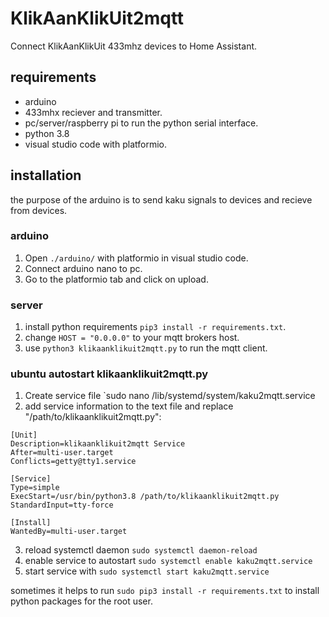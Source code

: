# KlikAanKlikUit2mqtt
Connect KlikAanKlikUit 433mhz devices to Home Assistant.

## requirements
- arduino
- 433mhx reciever and transmitter.
- pc/server/raspberry pi to run the python serial interface.
- python 3.8
- visual studio code with platformio.

## installation
the purpose of the arduino is to send kaku signals to devices and recieve from devices.

### arduino
1. Open `./arduino/` with platformio in visual studio code.
2. Connect arduino nano to pc.
3. Go to the platformio tab and click on upload.

### server
1. install python requirements `pip3 install -r requirements.txt`.
2. change `HOST = "0.0.0.0"` to your mqtt brokers host.
3. use `python3 klikaanklikuit2mqtt.py` to run the mqtt client.

### ubuntu autostart klikaanklikuit2mqtt.py
1. Create service file `sudo nano /lib/systemd/system/kaku2mqtt.service
2. add service information to the text file and replace "/path/to/klikaanklikuit2mqtt.py":
```
[Unit]
Description=klikaanklikuit2mqtt Service
After=multi-user.target
Conflicts=getty@tty1.service

[Service]
Type=simple
ExecStart=/usr/bin/python3.8 /path/to/klikaanklikuit2mqtt.py
StandardInput=tty-force

[Install]
WantedBy=multi-user.target
```
3. reload systemctl daemon `sudo systemctl daemon-reload`
4. enable service to autostart `sudo systemctl enable kaku2mqtt.service`
5. start service with `sudo systemctl start kaku2mqtt.service`

sometimes it helps to run `sudo pip3 install -r requirements.txt` to install python packages for the root user.
